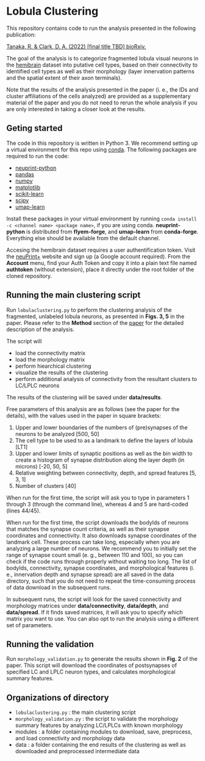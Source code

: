 # Lobula Clustering

This repository contains code to run the analysis presented in the following publication:

[Tanaka, R. & Clark, D. A. (2022) [final title TBD] bioRxiv.](https://www.biorxiv.org/content/10.1101/2022.XXX)

The goal of the analysis is to categorize fragmented lobula visual neurons in the [hemibrain](https://www.janelia.org/project-team/flyem/hemibrain) dataset into putative cell types, based on their connectivity to identified cell types as well as their morphology (layer innervation patterns and the spatial extent of their axon terminals).

Note that the results of the analysis presented in the paper (i. e., the IDs and cluster affiliations of the cells analyzed) are provided as a supplementary material of the paper and you do not need to rerun the whole analysis if you are only interested in taking a closer look at the results.

## Geting started

The code in this repository is written in Python 3. We recommend setting up a virtual environment for this repo using [conda](https://docs.conda.io/en/latest/).
The following packages are required to run the code:

- [neuprint-python](https://github.com/connectome-neuprint/neuprint-python)
- [pandas](https://pandas.pydata.org/)
- [numpy](https://numpy.org/)
- [matplotlib](https://matplotlib.org/)
- [scikit-learn](https://scikit-learn.org/stable/index.html)
- [scipy](https://scipy.org/)
- [umap-learn](https://umap-learn.readthedocs.io/en/latest/)

Install these packages in your virtual environment by running ```conda install -c <channel name> <package name>```, if you are using conda. **neuprint-python** is distributed from **flyem-forge**, and **umap-learn** from **conda-forge**. Everything else should be available from the default channel.

Accesing the hemibrain dataset requires a user authentification token. Visit the [neuPrint+](https://neuprint.janelia.org/) website and sign up (a Google account required). From the **Account** menu, find your Auth Token and copy it into a plain text file named **authtoken** (without extension), place it directly under the root folder of the cloned repository.

## Running the main clustering script

Run ```lobulaclustering.py``` to perform the clustering analysis of the fragmented, unlabeled lobula neurons, as presented in **Figs. 3, 5** in the paper. Please refer to the **Method** section of the [paper](https://www.biorxiv.org/content/10.1101/2022.XXX) for the detailed description of the analysis.

The script will
- load the connectivity matrix
- load the morphology matrix
- perform hiearchical clustering
- visualize the results of the clustering
- perform additional analysis of connectivity from the resultant clusters to LC/LPLC neurons

The results of the clustering will be saved under **data/results**.

Free parameters of this analysis are as follows (see the paper for the details), with the values used in the paper in square brackets:
1. Upper and lower boundaries of the numbers of (pre)synapses of the neurons to be analyzed [500, 50]
2. The cell type to be used to as a landmark to define the layers of lobula [LT1]
3. Upper and lower limits of synaptic positions as well as the bin width to create a histogram of synapse distribution along the layer depth (in microns) [-20, 50, 5]
4. Relative weighting between connectivity, depth, and spread features [5, 3, 1]
5. Number of clusters [40]

When run for the first time, the script will ask you to type in parameters 1 through 3 (through the command line), whereas 4 and 5 are hard-coded (lines 44/45).

When run for the first time, the script downloads the bodyIds of neurons that matches the synapse count criteria, as well as their synapse coordinates and connectivity. It also downloads synapse coordinates of the landmark cell. These process can take long, especially when you are analyzing a large number of neurons. We recommend you to initially set the range of synapse count small (e. g., between 110 and 100), so you can check if the code runs through properly without waiting too long. The list of bodyIds, connectivity, synapse coordinates, and morphological features (i. e., innervation depth and synapse spread) are all saved in the data directory, such that you do not need to repeat the time-consuming process of data download in the subsequent runs.

In subsequent runs, the script will look for the saved connectivity and morphology matrices under **data/connectivity**,  **data/depth**, and **data/spread**. If it finds saved matrices, it will ask you to specify which matrix you want to use. You can also opt to run the analysis using a different set of parameters.


## Running the validation

Run ```morphology_validation.py``` to generate the results shown in **Fig. 2** of the paper.
This script will download the coordinates of postsynapses of specified LC and LPLC neuron types, and calculates morphological summary features.


## Organizations of directory

- ```lobulaclustering.py``` : the main clustering script
- ```morphology_validation.py``` : the script to validate the morphology summary features by analyzing LC/LPLCs with known morphology
- modules : a folder containing modules to download, save, preprocess, and load connectivity and morphology data
- data : a folder containing the end results of the clustering as well as downloaded and preprocessed intermediate data
